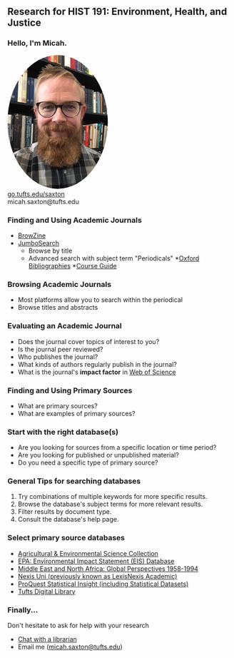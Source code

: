 ## Research for HIST 191: Environment, Health, and Justice


### Hello, I'm Micah.
<img src="./images/saxton_profile.jpg" height=300 style="border-radius: 50%">
<br>
<a href = "https://go.tufts.edu/saxton" target="_blank">go.tufts.edu/saxton</a> 
<br> 
micah.saxton@tufts.edu


### Finding and Using Academic Journals
* [BrowZine](https://browzine.com/libraries/426/subjects)
* [JumboSearch](https://tufts-primo.hosted.exlibrisgroup.com/primo-explore/search?vid=01TUN&lang=en_US&mode=advanced&offset=0&sortby=rank)
    * Browse by title
    * Advanced search with subject term "Periodicals"
*[Oxford Bibliographies](http://www.library.tufts.edu/ezproxy/ezproxy.asp?LOCATION=OBO)
*[Course Guide](https://researchguides.library.tufts.edu/environment-health-justice)

### Browsing Academic Journals
* Most platforms allow you to search within the periodical
* Browse titles and abstracts

### Evaluating an Academic Journal
* Does the journal cover topics of interest to you?
* Is the journal peer reviewed?
* Who publishes the journal?
* What kinds of authors regularly publish in the journal?
* What is the journal's **impact factor** in [Web of Science]()


### Finding and Using Primary Sources
* What are primary sources?
* What are examples of primary sources?

### Start with the right database(s)
* Are you looking for sources from a specific location or time period?
* Are you looking for published or unpublished material?
* Do you need a specific type of primary source?

### General Tips for searching databases
1. Try combinations of multiple keywords for more specific results.
2. Browse the database's subject terms for more relevant results.
3. Filter results by document type.
4. Consult the database's help page.

### Select primary source databases
* [Agricultural & Environmental Science Collection](http://www.library.tufts.edu/ezproxy/ezproxy.asp?LOCATION=PQEISFull)
* [EPA: Environmental Impact Statement (EIS) Database](https://cdxnodengn.epa.gov/cdx-enepa-public/action/eis/search)
* [Middle East and North Africa: Global Perspectives 1958-1994](http://www.library.tufts.edu/ezproxy/ezproxy.asp?LOCATION=MiddleEastNorthAfrica)
* [Nexis Uni (previously known as LexisNexis Academic)](http://www.library.tufts.edu/ezproxy/ezproxy.asp?LOCATION=Lexis)
* [ProQuest Statistical Insight (including Statistical Datasets)](http://www.library.tufts.edu/ezproxy/ezproxy.asp?LOCATION=StatUniv)
* [Tufts Digital Library](https://dl.tufts.edu/)


### Finally...
Don't hesitate to ask for help with your research
* [Chat with a librarian](https://tischlibrary.tufts.edu/)
* Email me (micah.saxton@tufts.edu)